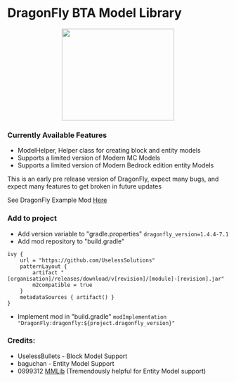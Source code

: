 # DragonFly BTA Model Library
<p align="center">
  <img width="256" height="209" src="https://github.com/UselessBullets/DragonFly/assets/80850784/646a4d77-06c1-40cb-a070-c86dcfda55c1">
</p>

### Currently Available Features
- ModelHelper, Helper class for creating block and entity models
- Supports a limited version of Modern MC Models
- Supports a limited version of Modern Bedrock edition entity Models

This is an early pre release version of DragonFly, expect many bugs, and expect many features to get broken in future updates

See DragonFly Example Mod [Here](https://github.com/UselessBullets/DragonFlyExample)

### Add to project
- Add version variable to "gradle.properties" `dragonfly_version=1.4.4-7.1`
- Add mod repository to "build.gradle"
```
ivy {
	url = "https://github.com/UselessSolutions"
	patternLayout {
		artifact "[organisation]/releases/download/v[revision]/[module]-[revision].jar"
		m2compatible = true
	}
	metadataSources { artifact() }
}
```
- Implement mod in "build.gradle" `modImplementation "DragonFly:dragonfly:${project.dragonfly_version}"`

### Credits:
- UselessBullets - Block Model Support
- baguchan - Entity Model Support
- 0999312 [MMLib](https://github.com/0999312/MMLib/tree/3e87210c9305a5724e06c492be503533a1ebcd59) (Tremendously helpful for Entity Model support)
